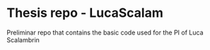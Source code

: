# Thesis repo - LucaScalam

Preliminar repo that contains the basic code used for the PI of Luca Scalambrin